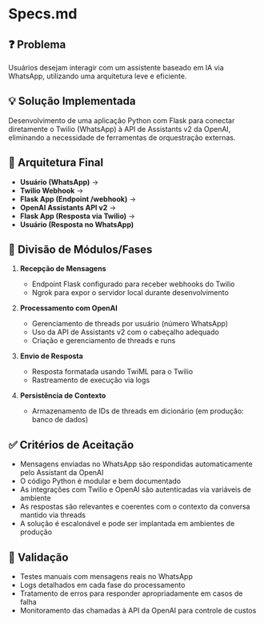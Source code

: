 # Specs.md

## ❓ Problema

Usuários desejam interagir com um assistente baseado em IA via WhatsApp, utilizando uma arquitetura leve e eficiente.

## 💡 Solução Implementada

Desenvolvimento de uma aplicação Python com Flask para conectar diretamente o Twilio (WhatsApp) à API de Assistants v2 da OpenAI, eliminando a necessidade de ferramentas de orquestração externas.

## 📝️ Arquitetura Final

- **Usuário (WhatsApp)** → 
- **Twilio Webhook** → 
- **Flask App (Endpoint /webhook)** → 
- **OpenAI Assistants API v2** → 
- **Flask App (Resposta via Twilio)** →
- **Usuário (Resposta no WhatsApp)**

## 🔧 Divisão de Módulos/Fases

1. **Recepção de Mensagens**
   - Endpoint Flask configurado para receber webhooks do Twilio
   - Ngrok para expor o servidor local durante desenvolvimento

2. **Processamento com OpenAI**
   - Gerenciamento de threads por usuário (número WhatsApp)
   - Uso da API de Assistants v2 com o cabeçalho adequado
   - Criação e gerenciamento de threads e runs

3. **Envio de Resposta**
   - Resposta formatada usando TwiML para o Twilio
   - Rastreamento de execução via logs

4. **Persistência de Contexto**
   - Armazenamento de IDs de threads em dicionário (em produção: banco de dados)

## ✅ Critérios de Aceitação

- Mensagens enviadas no WhatsApp são respondidas automaticamente pelo Assistant da OpenAI
- O código Python é modular e bem documentado
- As integrações com Twilio e OpenAI são autenticadas via variáveis de ambiente
- As respostas são relevantes e coerentes com o contexto da conversa mantido via threads
- A solução é escalonável e pode ser implantada em ambientes de produção

## 🤖 Validação

- Testes manuais com mensagens reais no WhatsApp
- Logs detalhados em cada fase do processamento
- Tratamento de erros para responder apropriadamente em casos de falha
- Monitoramento das chamadas à API da OpenAI para controle de custos
